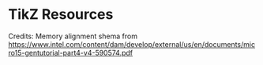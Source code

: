 # TikZ Resources

Credits: Memory alignment shema from https://www.intel.com/content/dam/develop/external/us/en/documents/micro15-gentutorial-part4-v4-590574.pdf

